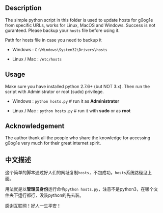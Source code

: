 Description
------
The simple python script in this folder is used to update hosts for g0og1e from specific URLs, works for Linux, MacOS and Windows.
Success is not guranteed. Please backup your `hosts` file before using it.

Path for hosts file in case you need to backup it 

* Windows     : `C:\Windows\System32\Drivers\hosts` 

* Linux / Mac : `/etc/hosts`

Usage
------
Make sure you have installed python 2.7.6+ (but NOT 3.x). Then run the script with Administrator or root (sudo) privilege.

* Windows     : `python hosts.py`   # run it as **Administrator**

* Linux / Mac : `python hosts.py`   # run it with **sudo** or as **root**

Acknowledgement
------
The author thank all the people who share the knowledge for accessing g0og1e very much for their great internet spirit.

中文描述
-----
这个简单的脚本通过好人们的网址复制`hosts`，不包成功，`hosts`系统路径见上面。

用法就是以**管理员身份**运行命令`python hosts.py`，注意不是python3，在哪个文件夹下运行都行，没装python的先去装。

感谢互联网！好人一生平安！
